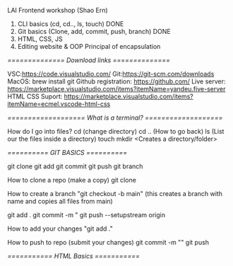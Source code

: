 LAI Frontend workshop (Shao Ern)

1) CLI basics (cd, cd.., ls, touch) DONE
2) Git basics (Clone, add, commit, push, branch) DONE
3) HTML, CSS, JS
4) Editing website & OOP Principal of encapsulation

*==============*
*Download links*
*==============*

VSC:https://code.visualstudio.com/
Git:https://git-scm.com/downloads
MacOS: brew install git
Github registration: https://github.com/
Live server: https://marketplace.visualstudio.com/items?itemName=yandeu.five-server
HTML CSS Suport: https://marketplace.visualstudio.com/items?itemName=ecmel.vscode-html-css

*===================*
*What is a terminal?*
*===================*

How do I go into files?
cd <file location> (change directory)
cd .. (How to go back)
ls (List our the files inside a directory)
touch <file name>
mkdir <Creates a directory/folder>

*==========*
*GIT BASICS*
*==========*

git clone 
git add
git commit
git push
git branch

How to clone a repo (make a copy)
git clone <github link>

How to create a branch 
"git checkout -b <Name > main" (this creates a branch with name <name> and copies all files from main)

git add .
git commit -m "<Description of your task>
git push --setupstream origin <branch name>

How to add your changes
"git add ."

How to push to repo (submit your changes)
git commit -m "<message>"
git push

*===========*
*HTML Basics*
*===========*